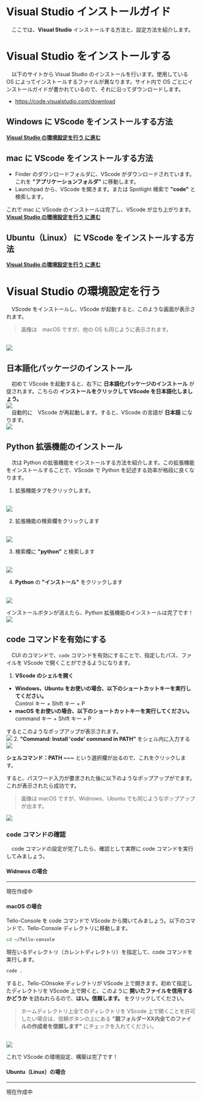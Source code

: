 # Visual Studio インストールガイド
　ここでは、**Visual Studio** インストールする方法と、設定方法を紹介します。

<a id='install'></a>
# Visual Studio をインストールする
　以下のサイトから Visual Studio のインストールを行います。使用している　OS によってインストールするファイルが異なります。サイト内で OS ごとにインストールガイドが書かれているので、それに沿ってダウンロードします。

- https://code.visualstudio.com/download

<a id='win'></a>
## Windows に VScode をインストールする方法
**[Visual Studio の環境設定を行う に進む](#setting)**

<a id='mac'></a>
## mac に VScode をインストールする方法
- Finder のダウンロードフォルダに、VScode がダウンロードされています。これを **"アプリケーションフォルダ"** に移動します。
- Launchpad から、VScode を開きます。または Spotlight 検索で **"code"** と検索します。

これで mac に VScode のインストールは完了し、VScode が立ち上がります。
<br>
**[Visual Studio の環境設定を行う に進む](#setting)**

<a id='ubu'></a>
## Ubuntu（Linux） に VScode をインストールする方法
**[Visual Studio の環境設定を行う に進む](#setting)**

<a id='setting'></a>
# Visual Studio の環境設定を行う
　VScode をインストールし、VScode が起動すると、このような画面が表示されます。

> 画像は　macOS ですが、他の OS も同じように表示されます。

<br>
<img src='https://i.imgur.com/TMQXae7.png'>
<br>

<a id='jp'></a>
## 日本語化パッケージのインストール
　初めて VScode を起動すると、右下に **日本語化パッケージのインストール** が促されます。こちらの **インストールをクリックして VScode を日本語化しましょう。**
<br>
<img src='https://i.imgur.com/gtUgff0.png'>
<br>
　自動的に　VScode が再起動します。すると、VScode の言語が **日本語** になります。
<br>
<img src='https://i.imgur.com/iSXn0yz.png'>
<br>

<a id='py'></a>
## Python 拡張機能のインストール
　次は Python の拡張機能をインストールする方法を紹介します。この拡張機能をインストールすることで、VScode で Python を記述する効率が格段に良くなります。

1. 拡張機能タブをクリックします。
  <br>
  <img src='https://i.imgur.com/kYKpWf6.png'>
  <br>

2. 拡張機能の検索欄をクリックします
  <br>
  <img src='https://i.imgur.com/6FYVfeU.png'>
  <br>

3. 検索欄に **"python"** と検索します
  <br>
  <img src='https://i.imgur.com/wyzwftl.png'>
  <br>
  
4. **Python** の **"インストール"** をクリックします
  <br>
  <img src='https://i.imgur.com/KBwoTPj.png'>
  <br>

インストールボタンが消えたら、Python 拡張機能のインストールは完了です！
<br>
<img src='https://i.imgur.com/0uravvI.png'>
<br>

<a id='code'></a>
## code コマンドを有効にする
　CUI のコマンドで、```code``` コマンドを有効にすることで、指定したパス、ファイルを VScode で開くことができるようになります。

1. **VScode のシェルを開く**
  - **Windows、Ubuntu をお使いの場合、以下のショートカットキーを実行してください。**<br>
    Control キー + Shift キー + P
  - **macOS をお使いの場合、以下のショートカットキーを実行してください。**<br>
    command キー + Shift キー + P

  するとこのようなポップアップが表示されます。
  <br>
  <img src='https://i.imgur.com/hJZVuLv.png'>
2. **"Command: Install 'code' command in PATH"** をシェル内に入力する
  <br>
  <img src='https://i.imgur.com/I3XGmzh.png'>
  <br>

  **シェルコマンド：PATH ~~~** という選択欄が出るので、これをクリックします。

すると、パスワード入力が要求された後に以下のようなポップアップがでます。これが表示されたら成功です。

> 画像は macOS ですが、Widnows、Ubuntu でも同じようなポップアップが出ます。

<img src='https://i.imgur.com/UmP4jAD.png'>
<br>

### code コマンドの確認
　code コマンドの設定が完了したら、確認として実際に code コマンドを実行してみましょう。
#### Widnwos の場合
---
現在作成中

#### macOS の場合
Tello-Console を code コマンドで VScode から開いてみましょう。以下のコマンドで、Tello-Console ディレクトリに移動します。
```bash
cd ~/Tello-console
```
現在いるディレクトリ（カレントディレクトリ）を指定して、code コマンドを実行します。
```bash
code .
```
すると、Tello-COnsoke ディレクトリが VScode 上で開きます。初めて指定したディレクトリを VScode 上で開くと、このように **開いたファイルを信用するかどうか** を訪ねれらるので、**はい。信頼します。** をクリックしてください。

> ホームディレクトリ上全てのディレクトリを VScode 上で開くことを許可したい場合は、信頼ボタンの上にある **"親フォルダーXX内全てのファイルの作成者を信頼します"** にチェックを入れてください。

<br>
<img src='https://i.imgur.com/rn4UC9K.png'>
<br>

これで VScode の環境設定、構築は完了です！

#### Ubuntu（Linux）の場合
---
現在作成中
